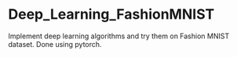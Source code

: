 # Deep_Learning_FashionMNIST
Implement deep learning algorithms and try them on Fashion MNIST dataset. Done using pytorch.
